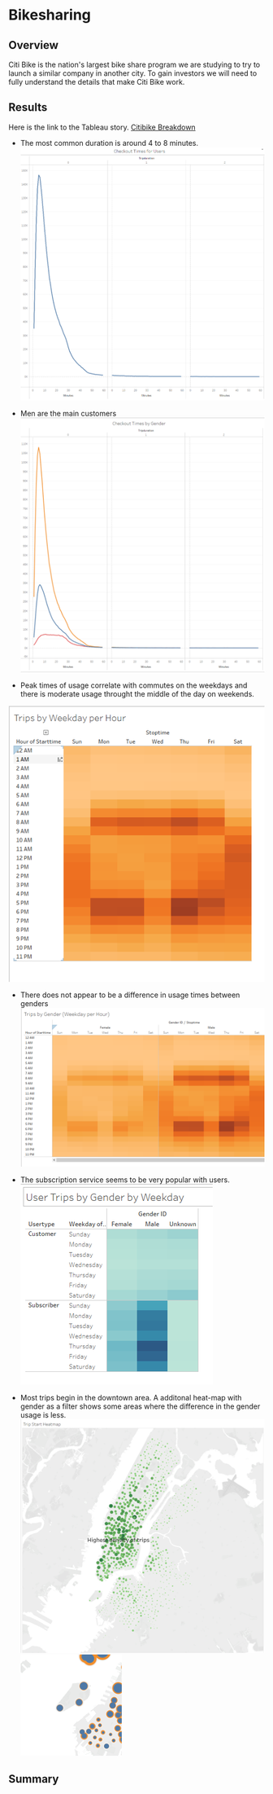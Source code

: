 # Bikesharing

## Overview
Citi Bike is the nation's largest bike share program we are studying to try to launch a similar company in another city. To gain investors we will need to fully understand the details that make Citi Bike work.

## Results
Here is the link to the Tableau story. [Citibike Breakdown](https://public.tableau.com/views/Module14Challenge_16626583327130/CitibikeBreakdown?:language=en-US&publish=yes&:display_count=n&:origin=viz_share_link)

* The most common duration is around 4 to 8 minutes.
![Checkout_times](https://github.com/marveld21/Bikesharing/blob/main/Images/Checkout_times.PNG)

* Men are the main customers
![Checkout_times_gender](https://github.com/marveld21/Bikesharing/blob/main/Images/Checkout_times_gender.PNG)

* Peak times of usage correlate with commutes on the weekdays and there is moderate usage throught the middle of the day on weekends.

![TripsbyWeekday](https://github.com/marveld21/Bikesharing/blob/main/Images/Trips_by_Weekday.PNG)

* There does not appear to be a difference in usage times between genders
![TripsbyWeekdayGender](https://github.com/marveld21/Bikesharing/blob/main/Images/Trips_by_Weekday_Gender.PNG)

* The subscription service seems to be very popular with users.
![Tripsweekdaygendersubs](https://github.com/marveld21/Bikesharing/blob/main/Images/Trips_by_Weekday_Gender_subscribers.PNG)

* Most trips begin in the downtown area. A additonal heat-map with gender as a filter shows some areas where the difference in the gender usage is less.
![StartLoc](https://github.com/marveld21/Bikesharing/blob/main/Images/Startloc_map.PNG)
![simgenderusage](https://github.com/marveld21/Bikesharing/blob/main/Images/similar_gender_usage.PNG)
## Summary
